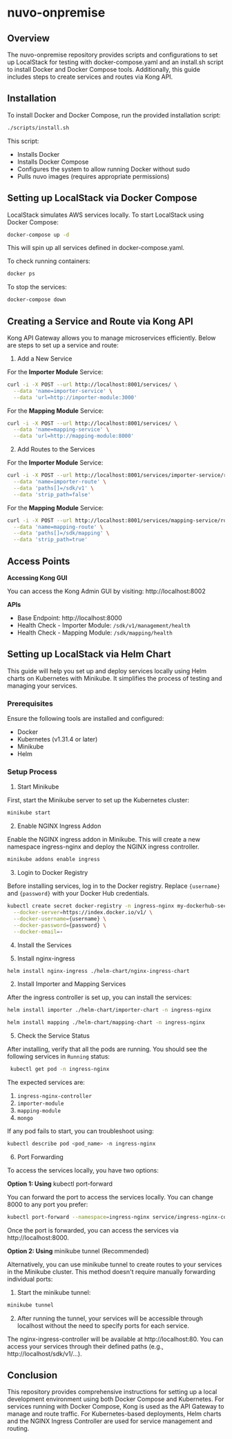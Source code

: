 # nuvo-onpremise

## Overview

The nuvo-onpremise repository provides scripts and configurations to set up LocalStack for testing with docker-compose.yaml and an install.sh script to install Docker and Docker Compose tools. Additionally, this guide includes steps to create services and routes via Kong API.

## Installation

To install Docker and Docker Compose, run the provided installation script:

```bash
./scripts/install.sh
```

This script:

- Installs Docker
- Installs Docker Compose
- Configures the system to allow running Docker without sudo
- Pulls nuvo images (requires appropriate permissions)

## Setting up LocalStack via Docker Compose

LocalStack simulates AWS services locally. To start LocalStack using Docker Compose:

```bash
docker-compose up -d
```

This will spin up all services defined in docker-compose.yaml.

To check running containers:

```bash
docker ps
```

To stop the services:

```bash
docker-compose down
```

## Creating a Service and Route via Kong API

Kong API Gateway allows you to manage microservices efficiently. Below are steps to set up a service and route:

1. Add a New Service

For the **Importer Module** Service:

```bash
curl -i -X POST --url http://localhost:8001/services/ \
  --data 'name=importer-service' \
  --data 'url=http://importer-module:3000'
```

For the **Mapping Module** Service:

```bash
curl -i -X POST --url http://localhost:8001/services/ \
  --data 'name=mapping-service' \
  --data 'url=http://mapping-module:8000'
```

2. Add Routes to the Services

For the **Importer Module** Service:

```bash
curl -i -X POST --url http://localhost:8001/services/importer-service/routes \
  --data 'name=importer-route' \
  --data 'paths[]=/sdk/v1' \
  --data 'strip_path=false'
```

For the **Mapping Module** Service:

```bash
curl -i -X POST --url http://localhost:8001/services/mapping-service/routes \
  --data 'name=mapping-route' \
  --data 'paths[]=/sdk/mapping' \
  --data 'strip_path=true'
```

## Access Points

**Accessing Kong GUI**

You can access the Kong Admin GUI by visiting: http://localhost:8002

**APIs**

- Base Endpoint: http://localhost:8000
- Health Check - Importer Module: `/sdk/v1/management/health`
- Health Check - Mapping Module: `/sdk/mapping/health`

## Setting up LocalStack via Helm Chart

This guide will help you set up and deploy services locally using Helm charts on Kubernetes with Minikube. It simplifies the process of testing and managing your services.

### Prerequisites

Ensure the following tools are installed and configured:

- Docker
- Kubernetes (v1.31.4 or later)
- Minikube
- Helm

### Setup Process

1. Start Minikube

First, start the Minikube server to set up the Kubernetes cluster:

```bash
minikube start
```

2. Enable NGINX Ingress Addon

Enable the NGINX ingress addon in Minikube. This will create a new namespace ingress-nginx and deploy the NGINX ingress controller.

```bash
minikube addons enable ingress
```

3. Login to Docker Registry

Before installing services, log in to the Docker registry. Replace `{username}` and `{password}` with your Docker Hub credentials.

```bash
kubectl create secret docker-registry -n ingress-nginx my-dockerhub-secret \
  --docker-server=https://index.docker.io/v1/ \
  --docker-username={username} \
  --docker-password={password} \
  --docker-email=-
```

4. Install the Services

1. Install nginx-ingress

```bash
helm install nginx-ingress ./helm-chart/nginx-ingress-chart
```

2. Install Importer and Mapping Services

After the ingress controller is set up, you can install the services:

```bash
helm install importer ./helm-chart/importer-chart -n ingress-nginx

helm install mapping ./helm-chart/mapping-chart -n ingress-nginx
```

5. Check the Service Status

After installing, verify that all the pods are running. You should see the following services in `Running` status:

```bash
 kubectl get pod -n ingress-nginx
```

The expected services are:

1. `ingress-nginx-controller`
2. `importer-module`
3. `mapping-module`
4. `mongo`

If any pod fails to start, you can troubleshoot using:

```bash
kubectl describe pod <pod_name> -n ingress-nginx
```

6. Port Forwarding

To access the services locally, you have two options:

**Option 1: Using** kubectl port-forward

You can forward the port to access the services locally. You can change 8000 to any port you prefer:

```bash
kubectl port-forward --namespace=ingress-nginx service/ingress-nginx-controller 8000:80
```

Once the port is forwarded, you can access the services via http://localhost:8000.

**Option 2: Using** minikube tunnel (Recommended)

Alternatively, you can use minikube tunnel to create routes to your services in the Minikube cluster. This method doesn't require manually forwarding individual ports:

1. Start the minikube tunnel:

```bash
minikube tunnel
```

2. After running the tunnel, your services will be accessible through localhost without the need to specify ports for each service.

The nginx-ingress-controller will be available at http://localhost:80.
You can access your services through their defined paths (e.g., http://localhost/sdk/v1/...).

## Conclusion

This repository provides comprehensive instructions for setting up a local development environment using both Docker Compose and Kubernetes. For services running with Docker Compose, Kong is used as the API Gateway to manage and route traffic. For Kubernetes-based deployments, Helm charts and the NGINX Ingress Controller are used for service management and routing.